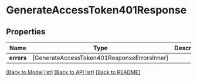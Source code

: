 # GenerateAccessToken401Response

## Properties
Name | Type | Description | Notes
------------ | ------------- | ------------- | -------------
**errors** | [GenerateAccessToken401ResponseErrorsInner] |  | [optional] 

[[Back to Model list]](../README.md#documentation-for-models) [[Back to API list]](../README.md#documentation-for-api-endpoints) [[Back to README]](../README.md)


